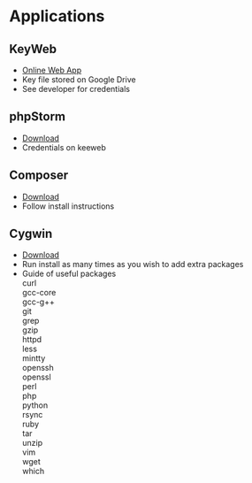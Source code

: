 # Applications

## KeyWeb
- [Online Web App](https://keeweb.info/)
- Key file stored on Google Drive
- See developer for credentials

## phpStorm
- [Download](https://www.jetbrains.com/phpstorm/download)
- Credentials on keeweb

## Composer
- [Download](https://getcomposer.org/download/)
- Follow install instructions

## Cygwin
- [Download](https://www.cygwin.com)
- Run install as many times as you wish to add extra packages
- Guide of useful packages  
curl  
gcc-core  
gcc-g++  
git  
grep  
gzip  
httpd  
less  
mintty  
openssh  
openssl  
perl  
php  
python  
rsync  
ruby  
tar  
unzip  
vim  
wget  
which  